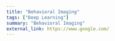 ```yaml
---
title: "Behavioral Imaging"
tags: ["Deep Learning"]
summary: "Behavioral Imaging"
external_link: https://www.google.com/
---
```

